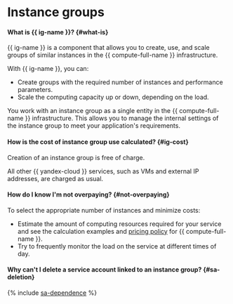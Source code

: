 # Instance groups

#### What is {{ ig-name }}? {#what-is}

{{ ig-name }} is a component that allows you to create, use, and scale groups of similar instances in the {{ compute-full-name }} infrastructure.

With {{ ig-name }}, you can:

- Create groups with the required number of instances and performance parameters.
- Scale the computing capacity up or down, depending on the load.

You work with an instance group as a single entity in the {{ compute-full-name }} infrastructure. This allows you to manage the internal settings of the instance group to meet your application's requirements.

#### How is the cost of instance group use calculated? {#ig-cost}

Creation of an instance group is free of charge.

All other {{ yandex-cloud }} services, such as VMs and external IP addresses, are charged as usual.

#### How do I know I'm not overpaying? {#not-overpaying}

To select the appropriate number of instances and minimize costs:

- Estimate the amount of computing resources required for your service and see the calculation examples and [pricing policy](../../compute/pricing.md) for {{ compute-full-name }}.
- Try to frequently monitor the load on the service at different times of day.

#### Why can't I delete a service account linked to an instance group? {#sa-deletion}

{% include [sa-dependence](../../_includes/instance-groups/sa-dependence.md) %}